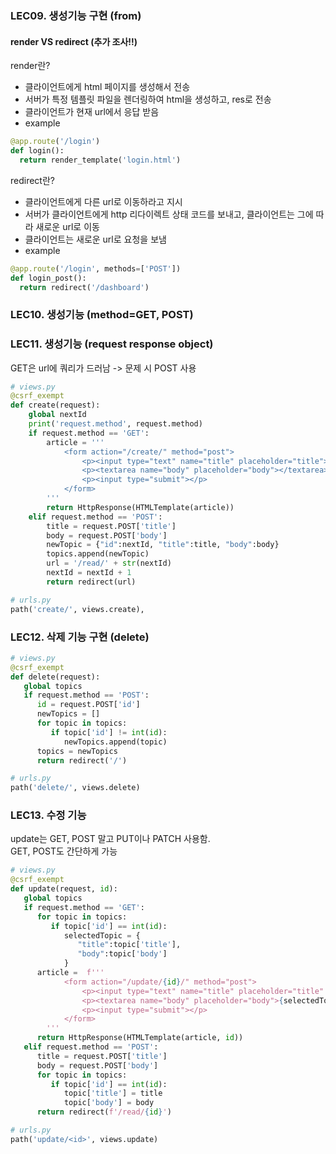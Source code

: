 ### LEC09. 생성기능 구현 (from)
#### render VS redirect (추가 조사!!)
render란?
- 클라이언트에게 html 페이지를 생성해서 전송
- 서버가 특정 템플릿 파일을 렌더링하여 html을 생성하고, res로 전송
- 클라이언트가 현재 url에서 응답 받음
- example
```python
@app.route('/login')
def login():
  return render_template('login.html')
```

redirect란?
- 클라이언트에게 다른 url로 이동하라고 지시
- 서버가 클라이언트에게 http 리다이렉트 상태 코드를 보내고, 클라이언트는 그에 따라 새로운 url로 이동
- 클라이언트는 새로운 url로 요청을 보냄
- example
```python
@app.route('/login', methods=['POST'])
def login_post():
  return redirect('/dashboard')
```

### LEC10. 생성기능 (method=GET, POST)
### LEC11. 생성기능 (request response object)

GET은 url에 쿼리가 드러남
-> 문제 시 POST 사용
```python
# views.py
@csrf_exempt
def create(request):
    global nextId
    print('request.method', request.method)
    if request.method == 'GET':
        article = '''
            <form action="/create/" method="post">
                <p><input type="text" name="title" placeholder="title"></p>
                <p><textarea name="body" placeholder="body"></textarea></p>
                <p><input type="submit"></p> 
            </form>
        '''
        return HttpResponse(HTMLTemplate(article))
    elif request.method == 'POST':
        title = request.POST['title']
        body = request.POST['body']
        newTopic = {"id":nextId, "title":title, "body":body}
        topics.append(newTopic)
        url = '/read/' + str(nextId)
        nextId = nextId + 1
        return redirect(url)

# urls.py
path('create/', views.create),
```

### LEC12. 삭제 기능 구현 (delete)
```python
# views.py
@csrf_exempt
def delete(request):
   global topics
   if request.method == 'POST':
      id = request.POST['id']
      newTopics = []
      for topic in topics:
         if topic['id'] != int(id):
            newTopics.append(topic)
      topics = newTopics
      return redirect('/')

# urls.py
path('delete/', views.delete)
```
### LEC13. 수정 기능
update는 GET, POST 말고 PUT이나 PATCH 사용함.  
GET, POST도 간단하게 가능
```python
# views.py
@csrf_exempt
def update(request, id):
   global topics
   if request.method == 'GET':
      for topic in topics:
         if topic['id'] == int(id):
            selectedTopic = {
               "title":topic['title'],
               "body":topic['body']
            }
      article =  f'''
            <form action="/update/{id}/" method="post">
                <p><input type="text" name="title" placeholder="title" value={selectedTopic['title']}></p>
                <p><textarea name="body" placeholder="body">{selectedTopic['body']}</textarea></p>
                <p><input type="submit"></p> 
            </form>
        '''
      return HttpResponse(HTMLTemplate(article, id))
   elif request.method == 'POST':
      title = request.POST['title']
      body = request.POST['body']
      for topic in topics:
         if topic['id'] == int(id):
            topic['title'] = title
            topic['body'] = body
      return redirect(f'/read/{id}')

# urls.py
path('update/<id>', views.update)
```
